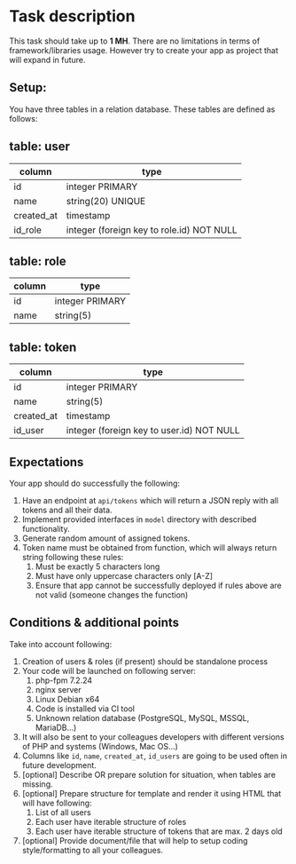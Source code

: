 # Task description
This task should take up to **1 MH**. There are no limitations in terms of framework/libraries usage.
However try to create your app as project that will expand in future.

## Setup: 
You have three tables in a relation database. These tables are defined as follows:

table: user
---
| column | type |
| --- | --- |
| id | integer PRIMARY |
| name | string(20) UNIQUE |
| created_at | timestamp |
| id_role | integer (foreign key to role.id) NOT NULL |

table: role
---
| column | type |
| --- | --- |
| id | integer PRIMARY |
| name | string(5) |

table: token
---
| column | type |
| --- | --- |
| id | integer PRIMARY |
| name | string(5) |
| created_at | timestamp |
| id_user | integer (foreign key to user.id) NOT NULL |

## Expectations
Your app should do successfully the following:
1. Have an endpoint at `api/tokens` which will return a JSON reply with all tokens and all their data.
1. Implement provided interfaces in `model` directory with described functionality.
1. Generate random amount of assigned tokens.
1. Token name must be obtained from function, which will always return string following these rules:
    1. Must be exactly 5 characters long
    1. Must have only uppercase characters only [A-Z]
    1. Ensure that app cannot be successfully deployed if rules above are not valid (someone changes the function)
    
    
## Conditions & additional points
Take into account following:

1. Creation of users & roles (if present) should be standalone process
1. Your code will be launched on following server:
    1. php-fpm 7.2.24
    1. nginx server
    1. Linux Debian x64
    1. Code is installed via CI tool
    1. Unknown relation database (PostgreSQL, MySQL, MSSQL, MariaDB...)
1. It will also be sent to your colleagues developers with different versions of PHP and systems (Windows, Mac OS...)
1. Columns like `id`, `name`, `created_at`, `id_users` are going to be used often in future development.
1. [optional] Describe OR prepare solution for situation, when tables are missing.
1. [optional] Prepare structure for template and render it using HTML that will have following:
    1. List of all users
    1. Each user have iterable structure of roles
    1. Each user have iterable structure of tokens that are max. 2 days old
1. [optional] Provide document/file that will help to setup coding style/formatting to all your colleagues. 